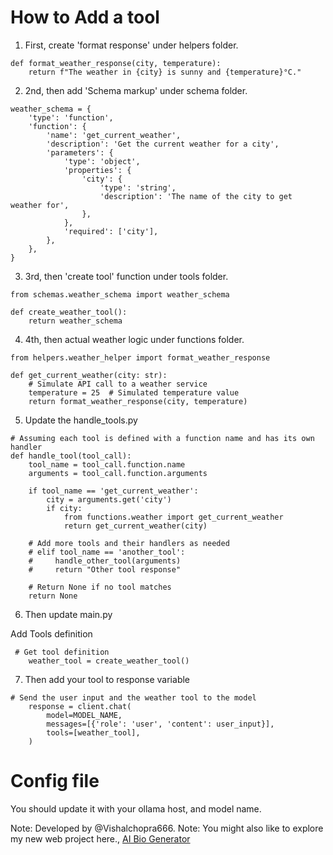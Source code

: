 # How to Add a tool


1. First, create 'format response' under helpers folder. 

```
def format_weather_response(city, temperature):
    return f"The weather in {city} is sunny and {temperature}°C."
```

2. 2nd, then add 'Schema markup' under schema folder.

```
weather_schema = {
    'type': 'function',
    'function': {
        'name': 'get_current_weather',
        'description': 'Get the current weather for a city',
        'parameters': {
            'type': 'object',
            'properties': {
                'city': {
                    'type': 'string',
                    'description': 'The name of the city to get weather for',
                },
            },
            'required': ['city'],
        },
    },
}
```

3. 3rd, then 'create tool' function under tools folder.

```
from schemas.weather_schema import weather_schema

def create_weather_tool():
    return weather_schema

```

4. 4th, then actual weather logic under functions folder.

```
from helpers.weather_helper import format_weather_response

def get_current_weather(city: str):
    # Simulate API call to a weather service
    temperature = 25  # Simulated temperature value
    return format_weather_response(city, temperature)
```

5. Update the handle_tools.py

```
# Assuming each tool is defined with a function name and has its own handler
def handle_tool(tool_call):
    tool_name = tool_call.function.name
    arguments = tool_call.function.arguments

    if tool_name == 'get_current_weather':
        city = arguments.get('city')
        if city:
            from functions.weather import get_current_weather
            return get_current_weather(city)

    # Add more tools and their handlers as needed
    # elif tool_name == 'another_tool':
    #     handle_other_tool(arguments)
    #     return "Other tool response"

    # Return None if no tool matches
    return None
```

6. Then update main.py

Add Tools definition

```
 # Get tool definition
    weather_tool = create_weather_tool()
```

7. Then add your tool to response variable

```
# Send the user input and the weather tool to the model
    response = client.chat(
        model=MODEL_NAME,
        messages=[{'role': 'user', 'content': user_input}],
        tools=[weather_tool],
    )
```


# Config file

You should update it with your ollama host, and model name.

Note: Developed by @Vishalchopra666.
Note: You might also like to explore my new web project here., [AI Bio Generator](https://quicksocialbio.com)